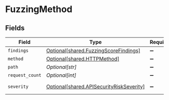 # FuzzingMethod


## Fields

| Field                                                                                      | Type                                                                                       | Required                                                                                   | Description                                                                                |
| ------------------------------------------------------------------------------------------ | ------------------------------------------------------------------------------------------ | ------------------------------------------------------------------------------------------ | ------------------------------------------------------------------------------------------ |
| `findings`                                                                                 | [Optional[shared.FuzzingScoreFindings]](../../models/shared/fuzzingscorefindings.md)       | :heavy_minus_sign:                                                                         | N/A                                                                                        |
| `method`                                                                                   | [Optional[shared.HTTPMethod]](../../models/shared/httpmethod.md)                           | :heavy_minus_sign:                                                                         | N/A                                                                                        |
| `path`                                                                                     | *Optional[str]*                                                                            | :heavy_minus_sign:                                                                         | N/A                                                                                        |
| `request_count`                                                                            | *Optional[int]*                                                                            | :heavy_minus_sign:                                                                         | N/A                                                                                        |
| `severity`                                                                                 | [Optional[shared.APISecurityRiskSeverity]](../../models/shared/apisecurityriskseverity.md) | :heavy_minus_sign:                                                                         | An `enum`eration.                                                                          |